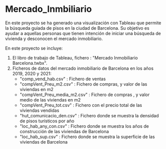 # Mercado_Inmbiliario
En este proyecto se ha generado una visualización con Tableau que permite la búsqueda guiada de pisos en la 
ciudad de Barcelona. Su objetivo es ayudar a aquellas personas que tienen intención de iniciar una búsqueda de vivienda
y desconocen el mercado inmobiliario.

En este proyecto se incluye: 
1) El libro de trabajo de Tableau, fichero : "Mercado Inmobiliario Barcelona.twbx".
2) Ficheros de datos del mercado inmobiliario de Barcelona en los años 2019, 2020 y 2021:
   * "comp_vend_hab.csv"          : Fichero de ventas
   * "compVent_Preu_m2.csv"       : Fichero de compras, y valor de las viviendas en m2
   * "compVent_Preu_media_m2.csv" : Fichero de compras , y valor medio de las viviendas en m2
   * "compVent_Preu_tot.csv"      : Fichero con el precio total de las viviendas vendidas   
   * "hut_comunicacio_den.csv"    : Fichero donde se muestra la densidad de pisos turísticos por año
   * "loc_hab_any_con.csv"        : Fichero donde se muestra los años de construcción de las viviendas de Barcelona  
   * "loc_hab_sup.csv"            : Fichero donde se muestra la superficie de las viviendas de Barcelona
     
